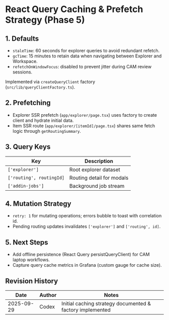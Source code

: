 # React Query Caching & Prefetch Strategy (Phase 5)

## 1. Defaults
- `staleTime`: 60 seconds for explorer queries to avoid redundant refetch.
- `gcTime`: 15 minutes to retain data when navigating between Explorer and Workspace.
- `refetchOnWindowFocus`: disabled to prevent jitter during CAM review sessions.

Implemented via `createQueryClient` factory (`src/lib/queryClientFactory.ts`).

## 2. Prefetching
- Explorer SSR prefetch (`app/explorer/page.tsx`) uses factory to create client and hydrate initial data.
- Item SSR route (`app/explorer/[itemId]/page.tsx`) shares same fetch logic through `getRoutingSummary`.

## 3. Query Keys
| Key | Description |
| --- | --- |
| `['explorer']` | Root explorer dataset |
| `['routing', routingId]` | Routing detail for modals |
| `['addin-jobs']` | Background job stream |

## 4. Mutation Strategy
- `retry: 1` for mutating operations; errors bubble to toast with correlation id.
- Pending routing updates invalidates `['explorer']` and `['routing', id]`.

## 5. Next Steps
- Add offline persistence (React Query persistQueryClient) for CAM laptop workflows.
- Capture query cache metrics in Grafana (custom gauge for cache size).

## Revision History
| Date | Author | Notes |
| --- | --- | --- |
| 2025-09-29 | Codex | Initial caching strategy documented & factory implemented |
